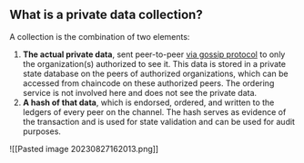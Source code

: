 
## What is a private data collection?

A collection is the combination of two elements:

1. **The actual private data**, sent peer-to-peer [via gossip protocol](https://hyperledger-fabric.readthedocs.io/en/release-2.5/gossip.html) to only the organization(s) authorized to see it. This data is stored in a private state database on the peers of authorized organizations, which can be accessed from chaincode on these authorized peers. The ordering service is not involved here and does not see the private data.
2. **A hash of that data**, which is endorsed, ordered, and written to the ledgers of every peer on the channel. The hash serves as evidence of the transaction and is used for state validation and can be used for audit purposes.


![[Pasted image 20230827162013.png]]

